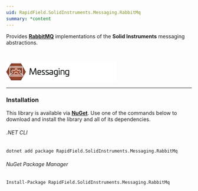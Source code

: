 ```yaml
---
uid: RapidField.SolidInstruments.Messaging.RabbitMq
summary: *content
---
```


<!--
Copyright (c) RapidField LLC. Licensed under the MIT License. See LICENSE.txt in the project root for license information.
-->

Provides [**RabbitMQ**](https://www.rabbitmq.com/) implementations of the **Solid Instruments** messaging abstractions.

<br />

![Messaging label](../images/Label.Messaging.300w.png)
- - -

### Installation

This library is available via [**NuGet**](https://docs.microsoft.com/en-us/nuget/quickstart/install-and-use-a-package-in-visual-studio). Use one of the commands below to download and install the library and all of its dependencies.

###### .NET CLI

```shell
dotnet add package RapidField.SolidInstruments.Messaging.RabbitMq
```

###### NuGet Package Manager

```shell
Install-Package RapidField.SolidInstruments.Messaging.RabbitMq
```